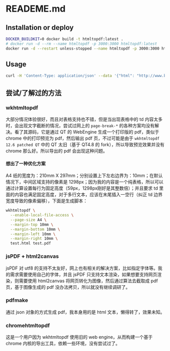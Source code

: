# READEME.md

## Installation or deploy

```bash
DOCKER_BUILDKIT=0 docker build -t htmltopdf:latest .
# docker run -d --rm --name htmltopdf -p 3000:3000 htmltopdf:latest
docker run -d --restart unless-stopped --name htmltopdf -p 3000:3000 htmltopdf:latest
```

## Usage 

```bash
curl -H 'Content-Type: application/json' --data '{"html": "http://www.baidu.com"}' -X POST "http://localhost:3000/pdf" -o test.pdf
```

## 尝试/了解过的方法

### wkhtmltopdf   

大部分情况体验很好，而且对表格支持也不错，但是当出现表格中的 td 内容太多时，会出现文字截断的情况，尝试过网上的  `page-break-*` 的各种方案均没有解决。看了其源码，它是通过 QT 的 WebEngine 生成一个打印版的 pdf，类似于 chrome 中的打印预览为 pdf，然后输出 pdf 页，不过可能是由于 `wkhtmltopdf 12.6 patched QT` 中的 QT 太旧（基于 QT4.8 的 fork），所以导致预览效果并没有 chrome 那么好。所以导出的 pdf 会出现这种问题。

#### 想出了一种优化方案
A4 纸的宽度为：210mm X 297mm；分别设置上下左右边界为：10mm；在默认情况下，中间区域支持的像素是 1298px；因为我的内容是一个纯表格，所以可以通过计算设置每行为固定高度（59px，1298px刚好是其整数倍）；并且要求 td 里面的内容也满足固定高度，对于多行文本，应该在末尾插入一空行（纠正 td 边界宽度导致的像素偏移），下面是生成脚本：

```bash
wkhtmltopdf \
  --enable-local-file-access \
  --page-size A4 \
  --margin-top 10mm \
  --margin-bottom 10mm \
  --margin-left 10mm \
  --margin-right 10mm \
  test.html test.pdf
```

### jsPDF + html2canvas  

jsPDF 对 utf8 的支持不太友好，网上也有相关的解决方案，比如指定字体等。我的需求需要使用自己的字体，并且 jsPDF 只支持文本渲染，如果想要支持网页渲染，则需要使用 html2canvas 将网页转化为图像，然后通过算法去截取成 pdf 页，基于图像生成的 pdf 没办法拷贝，所以就没有继续调研了。

### pdfmake   

通过 json 对象的方式生成 pdf，我本身用的是 html 文本，懒得转了，效果未知。

### chromehtmltopdf

这是一个用户因为 wkhtmltopdf 使用旧的 web engine，从而构建一个基于 chrome 内核的导出工具，依赖一些环境，没有尝试过了。
